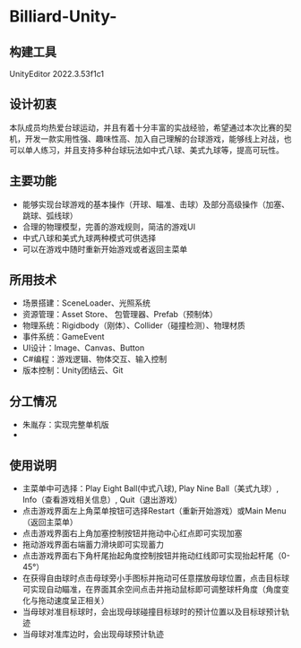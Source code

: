# Billiard-Unity-
## 构建工具
UnityEditor 2022.3.53f1c1
## 设计初衷
本队成员均热爱台球运动，并且有着十分丰富的实战经验，希望通过本次比赛的契机，开发一款实用性强、趣味性高、加入自己理解的台球游戏，能够线上对战，也可以单人练习，并且支持多种台球玩法如中式八球、美式九球等，提高可玩性。
## 主要功能
* 能够实现台球游戏的基本操作（开球、瞄准、击球）及部分高级操作（加塞、跳球、弧线球）
* 合理的物理模型，完善的游戏规则，简洁的游戏UI
* 中式八球和美式九球两种模式可供选择
* 可以在游戏中随时重新开始游戏或者返回主菜单
## 所用技术
* 场景搭建：SceneLoader、光照系统
* 资源管理：Asset Store、 包管理器、Prefab（预制体）
* 物理系统：Rigidbody（刚体）、Collider（碰撞检测）、物理材质
* 事件系统：GameEvent
* UI设计：Image、Canvas、Button
* C#编程：游戏逻辑、物体交互、输入控制
* 版本控制：Unity团结云、Git
## 分工情况
* 朱胤存：实现完整单机版
* 
## 使用说明
* 主菜单中可选择：Play Eight Ball(中式八球), Play Nine Ball（美式九球）, Info（查看游戏相关信息）, Quit（退出游戏）
* 点击游戏界面左上角菜单按钮可选择Restart（重新开始游戏）或Main Menu（返回主菜单）
* 点击游戏界面右上角加塞控制按钮并拖动中心红点即可实现加塞
* 拖动游戏界面右端蓄力滑块即可实现蓄力
* 点击游戏界面右下角杆尾抬起角度控制按钮并拖动红线即可实现抬起杆尾（0-45°）
* 在获得自由球时点击母球旁小手图标并拖动可任意摆放母球位置，点击目标球可实现自动瞄准，在界面其余空间点击并拖动鼠标即可调整球杆角度（角度变化与拖动速度呈正相关）
* 当母球对准目标球时，会出现母球碰撞目标球时的预计位置以及目标球预计轨迹
* 当母球对准库边时，会出现母球预计轨迹
